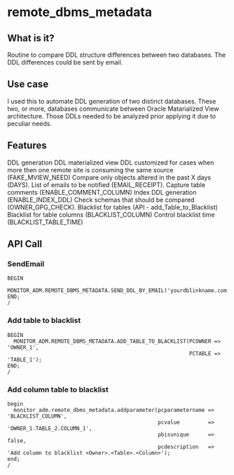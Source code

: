# remote_dbms_metadata

## What is it?
Routine to compare DDL structure differences between two databases. The DDL differences could be sent by email.

## Use case
I used this to automate DDL generation of two distinct databases. These two, or more, databases communicate between Oracle Matarialized View architecture. Those DDLs needed to be analyzed prior applying it due to peculiar needs.

## Features 
DDL generation
DDL materialized view
DDL customized for cases when more then one remote site is consuming the same source (FAKE_MVIEW_NEED)
Compare only objects altered in the past X days (DAYS).
List of emails to be notified (EMAIL_RECEIPT).
Capture table comments (ENABLE_COMMENT_COLUMN)
Index DDL generation (ENABLE_INDEX_DDL)
Check schemas that should be compared (OWNER_GPG_CHECK).
Blacklist for tables (API - add_Table_to_Blacklist)
Blacklist for table columns (BLACKLIST_COLUMN)
Control blacklist time (BLACKLIST_TABLE_TIME)

## API Call

### SendEmail
```
BEGIN
 MONITOR_ADM.REMOTE_DBMS_METADATA.SEND_DDL_BY_EMAIL('yourdblinkname.com');
END;
/
```

### Add table to blacklist
```
BEGIN
  MONITOR_ADM.REMOTE_DBMS_METADATA.ADD_TABLE_TO_BLACKLIST(PCOWNER => 'OWNER_1',
                                                          PCTABLE => 'TABLE_1');
END;
/
```

### Add column table to blacklist
```
begin
  monitor_adm.remote_dbms_metadata.addparameter(pcparametername => 'BLACKLIST_COLUMN',
                                                pcvalue         => 'OWNER_1.TABLE_2.COLUMN_1',
                                                pbisunique      => false,
                                                pcdescription   => 'Add column to blacklist <Owner>.<Table>.<Column>');
end;
/
```
